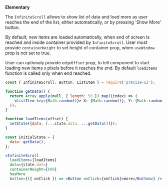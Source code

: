 **Elementary**

The `InfiniteScroll` allows to show list of data and load more as user reaches the end of the list, either automatically, or by pressing 'Show More' button.

By default, new items are loaded automatically, when end of screen is reached and inside container provided by `InfiniteScroll`. User must provide `containerHeight` to set height of container prop, when `useWindow` prop is not set to true.

User can optionaly provide `edgeOffset` prop, to tell component to start loading new items `X` pixels before it reaches the end. By default `loadItems` function is called only when end reached.

```jsx
const { InfiniteScroll, Button, ListItem } = require('precise-ui');

function getData() {
  return Array.apply(null, { length: 50 }).map((index) => (
    <ListItem key={Math.random()}> X: {Math.random()}, Y: {Math.random()} </ListItem>
  ));
}

function loadItems(offset) {
  setState({data: [...state.data, ...getData()]});
}

const initialState = {
  data: getData(),
};

<InfiniteScroll
  loadItems={loadItems}
  data={state.data}
  containerHeight={600}
  hasMore
  button={({ onClick }) => <Button onClick={onClick}>more</Button>} />
```
